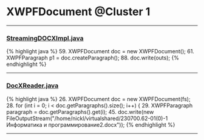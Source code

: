 # XWPFDocument @Cluster 1

***

### [StreamingDOCXImpl.java](https://searchcode.com/codesearch/view/76071738/)
{% highlight java %}
59. XWPFDocument doc = new XWPFDocument();
61. XWPFParagraph p1 = doc.createParagraph();
88. doc.write(outs);
{% endhighlight %}

***

### [DocXReader.java](https://searchcode.com/codesearch/view/66649309/)
{% highlight java %}
26. XWPFDocument doc = new XWPFDocument(fs);
28. for (int i = 0; i < doc.getParagraphs().size(); i++) {
29.     XWPFParagraph paragraph = doc.getParagraphs().get(i);
45.     doc.write(new FileOutputStream("/home/nickl/virtualshared/230700.62-01(0)-1 Информатика и программирование2.docx"));
{% endhighlight %}

***

